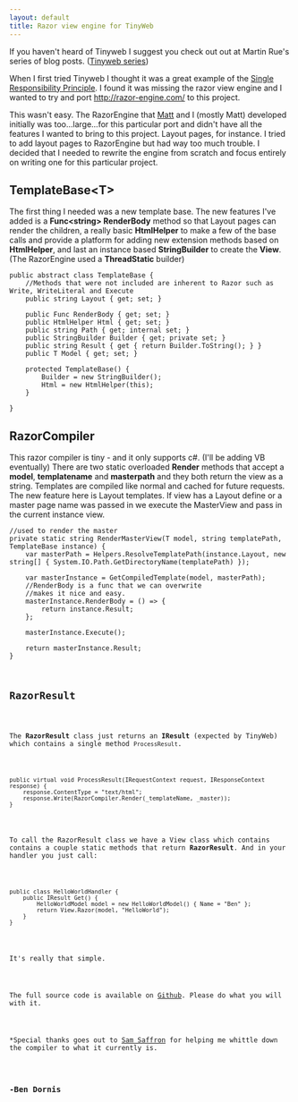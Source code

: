 ```yaml
---
layout: default
title: Razor view engine for TinyWeb
---
```


<p>If you haven't heard of Tinyweb I suggest you check out out at Martin Rue's series of blog posts. (<a href='http://invalidcast.com/2011/05/tinyweb-series-1-getting-started'>Tinyweb series</a>)</p>

<p>When I first tried Tinyweb I thought it was a great example of the <a href='http://en.wikipedia.org/wiki/Single_responsibility_principle'>Single Responsibility Principle</a>. I found it was missing the razor view engine and I wanted to try and port <a href='http://razor-engine.com/'>http://razor-engine.com/</a> to this project.</p>

<p>This wasn't easy. The RazorEngine that <a href='http://fidelitydesign.net'>Matt</a> and I (mostly Matt) developed initially was too...large...for this particular port and didn't have all the features I wanted to bring to this project. Layout pages, for instance. I tried to add layout pages to RazorEngine but had way too much trouble. I decided that I needed to rewrite the engine from scratch and focus entirely on writing one for this particular project.</p>

<h2>TemplateBase&lt;T&gt;</h2>

<p>The first thing I needed was a new template base. The new features I've added is a <strong>Func&lt;string&gt; RenderBody</strong> method so that Layout pages can render the children, a really basic <strong>HtmlHelper</strong> to make a few of the base calls and provide a platform for adding new extension methods based on <strong>HtmlHelper</strong>, and last an instance based <strong>StringBuilder</strong> to create the <strong>View</strong>. (The RazorEngine used a <strong>ThreadStatic</strong> builder)</p>

<pre style='overflow:scroll;'><code>public abstract class TemplateBase<T> {
    //Methods that were not included are inherent to Razor such as Write, WriteLiteral and Execute
    public string Layout { get; set; }

    public Func<string> RenderBody { get; set; }
    public HtmlHelper<T> Html { get; set; }
    public string Path { get; internal set; }
    public StringBuilder Builder { get; private set; }
    public string Result { get { return Builder.ToString(); } }
    public T Model { get; set; }

    protected TemplateBase() {
        Builder = new StringBuilder();
        Html = new HtmlHelper<T>(this);
    }

}
</code></pre>

<h2>RazorCompiler</h2>

<p>This razor compiler is tiny - and it only supports c#. (I'll be adding VB eventually) There are two static overloaded <strong>Render</strong> methods that accept a <strong>model</strong>, <strong>templatename</strong> and <strong>masterpath</strong> and they both return the view as a string. Templates are compiled like normal and cached for future requests. The new feature here is Layout templates. If view has a Layout define or a master page name was passed in we execute the MasterView and pass in the current instance view.</p>

<pre style='overflow:scroll;'><code>//used to render the master
private static string RenderMasterView<T>(T model, string templatePath, TemplateBase<T> instance) {
    var masterPath = Helpers.ResolveTemplatePath(instance.Layout, new string[] { System.IO.Path.GetDirectoryName(templatePath) });

    var masterInstance = GetCompiledTemplate<object>(model, masterPath);
    //RenderBody is a func that we can overwrite
    //makes it nice and easy.
    masterInstance.RenderBody = () => {
        return instance.Result;
    };

    masterInstance.Execute();

    return masterInstance.Result;
}
</code></pre>

<h2>RazorResult</h2>

<p>The <strong>RazorResult</strong> class just returns an <strong>IResult</strong> (expected by TinyWeb) which contains a single method <code>ProcessResult</code>.</p>

<pre style='overflow:scroll;'><code>public virtual void ProcessResult(IRequestContext request, IResponseContext response) {
    response.ContentType = "text/html";
    response.Write(RazorCompiler.Render(_templateName, _master));
}
</code></pre>

<p>To call the RazorResult class we have a View class which contains contains a couple static methods that return <strong>RazorResult</strong>. And in your handler you just call: </p>

<pre><code>public class HelloWorldHandler {
    public IResult Get() {
        HelloWorldModel model = new HelloWorldModel() { Name = "Ben" };
        return View.Razor<HelloWorldModel>(model, "HelloWorld");
    }
}
</code></pre>

<p>It's really that simple.</p>

<p>The full source code is available on <a href='https://github.com/Buildstarted/Tinyweb'>Github</a>. Please do what you will with it.</p>

<p>*Special thanks goes out to <a href='http://samsaffron.com/'>Sam Saffron</a> for helping me whittle down the compiler to what it currently is.</p>

<h3>-Ben Dornis</h3>